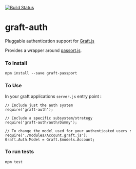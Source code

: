 [![Build Status](https://travis-ci.org/ONCHoldings/graft-auth.png)](https://travis-ci.org/ONCHoldings/graft-auth)

graft-auth
==========

Pluggable authentication support for [Graft.js](https://github.com/ONCHoldings/graft.js)

Provides a wrapper around [passort.js](http://passportjs.com).

### To Install

    npm install --save graft-passport

### To Use

In your graft applications `server.js` entry point :

    // Include just the auth system
    require('graft-auth');

    // Include a specific subsystem/strategy
    require('graft-auth/auth/Dummy');

    // To change the model used for your authenticated users :
    require('./modules/Account.graft.js');
    Graft.Auth.Model = Graft.$models.Account;

### To run tests

    npm test

